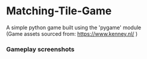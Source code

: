 # Matching-Tile-Game
A simple python game built using the 'pygame' module\
(Game assets sourced from: https://www.kenney.nl/ )


### Gameplay screenshots
